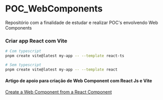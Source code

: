 # POC_WebComponents
Repositório com a finalidade de estudar e realizar POC's envolvendo Web Components

### Criar app React com Vite

```bash
# Com typescript
pnpm create vite@latest my-app -- --template react-ts

# Sem typescript
pnpm create vite@latest my-app -- --template react
```

#### Artigo de apoio para criação de Web Component com React Js e Vite

[Create a Web Component from a React Component](https://techblog.skeepers.io/create-a-web-component-from-a-react-component-bbe7c5f85ee6)
